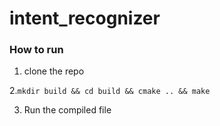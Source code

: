 # intent_recognizer

### How to run
1. clone the repo

2.`mkdir build && cd build && cmake .. && make`

3. Run the compiled file 
